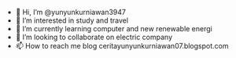 - 👋 Hi, I’m @yunyunkurniawan3947
- 👀 I’m interested in study and travel
- 🌱 I’m currently learning computer and new renewable energi
- 💞️ I’m looking to collaborate on electric company
- 📫 How to reach me blog ceritayunyunkurniawan07.blogspot.com

<!---
yunyunkurniawan3947/yunyunkurniawan3947 is a ✨ special ✨ repository because its `README.md` (this file) appears on your GitHub profile.
You can click the Preview link to take a look at your changes.
--->
